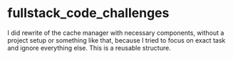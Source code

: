 # fullstack_code_challenges

I did rewrite of the cache manager with necessary components, without a project setup or something like that, because I tried to focus on exact task and ignore everything else. This is a reusable structure.
